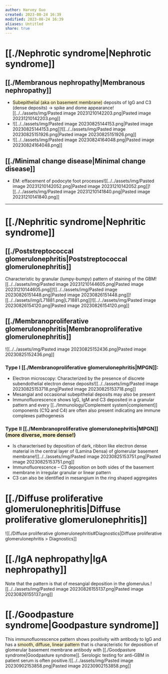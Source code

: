```yaml
---
author: Harvey Guo
created: 2023-08-24 16:39
modified: 2023-08-24 16:39
aliases: Untitled
share: true
---
```

# [[./Nephrotic syndrome|Nephrotic syndrome]]
## [[./Membranous nephropathy|Membranous nephropathy]]
- <span style="background:rgba(240, 200, 0, 0.2)">Subepithelial (aka on basement membrane)</span> deposits of IgG and C3 (dense deposits) → spike and dome appearance![[../../assets/img/Pasted image 20231210142203.png|Pasted image 20231210142203.png]]
- ![[../../assets/img/Pasted image 20230825144153.png|Pasted image 20230825144153.png]]![[../../assets/img/Pasted image 20230825151926.png|Pasted image 20230825151926.png]]
- ![[../../assets/img/Pasted image 20230824164048.png|Pasted image 20230824164048.png]]
## [[./Minimal change disease|Minimal change disease]]
- EM: effacement of podocyte foot processes![[../../assets/img/Pasted image 20231210142052.png|Pasted image 20231210142052.png]]![[../../assets/img/Pasted image 20231210141840.png|Pasted image 20231210141840.png]]


---
# [[./Nephritic syndrome|Nephritic syndrome]]
## [[./Poststreptococcal glomerulonephritis|Poststreptococcal glomerulonephritis]]
Characteristic by granular (​lumpy-bumpy​) pattern of staining of the GBM![[../../assets/img/Pasted image 20231210144605.png|Pasted image 20231210144605.png]]![[../../assets/img/Pasted image 20230826151448.png|Pasted image 20230826151448.png]]![[../../assets/img/L71881.png|L71881.png]]![[../../assets/img/Pasted image 20230826154120.png|Pasted image 20230826154120.png]]
## [[./Membranoproliferative glomerulonephritis|Membranoproliferative glomerulonephritis]]
![[../../assets/img/Pasted image 20230825152436.png|Pasted image 20230825152436.png]]
### Type I [[./Membranoproliferative glomerulonephritis|MPGN]]:
- Electron microscopy: Characterized by the presence of discrete subendothelial electron dense deposits![[../../assets/img/Pasted image 20230825153718.png|Pasted image 20230825153718.png]]
- Mesangial and occasional subepithelial deposits may also be present
- Immunofluorescence shows IgG, IgM and C3 deposited in a granular pattern and every [[../Immunology/Complement system|complement]] components (C1Q and C4) are often also present indicating are immune complexes pathogenesis
### Type II [[./Membranoproliferative glomerulonephritis|MPGN]] (<span style="background:rgba(240, 200, 0, 0.2)">more diverse, more dense!</span>)
- Is characterised by deposition of dark, ribbon like electron dense material in the central layer of (Lamina Densa) of glomerular basement membrane![[../../assets/img/Pasted image 20230825153751.png|Pasted image 20230825153751.png]]
- Immunofluorescence – C3 deposition on both sides of the basement membrane in irregular granular or linear pattern
- C3 can also be identified in mesangium in the ring shaped aggregates
# [[./Diffuse proliferative glomerulonephritis|Diffuse proliferative glomerulonephritis]]
![[./Diffuse proliferative glomerulonephritis#Diagnostics|Diffuse proliferative glomerulonephritis > Diagnostics]]

# [[./IgA nephropathy|IgA nephropathy]]
Note that the pattern is that of mesangial deposition in the glomerulus.![[../../assets/img/Pasted image 20230826155137.png|Pasted image 20230826155137.png]]
# [[./Goodpasture syndrome|Goodpasture syndrome]]
This immunofluorescence pattern shows positivity with antibody to IgG and has a <span style="background:rgba(240, 200, 0, 0.2)">smooth, diffuse, linear pattern</span> that is characteristic for deposition of glomerular basement membrane antibody with [[./Goodpasture syndrome|Goodpasture syndrome]]. Serologic testing for anti-GBM in patient serum is often positive.![[../../assets/img/Pasted image 20230902153858.png|Pasted image 20230902153858.png]]